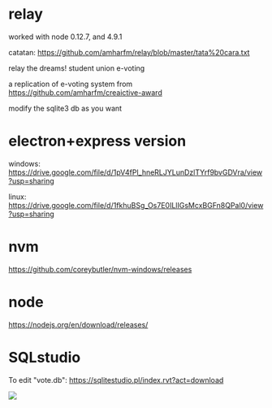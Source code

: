 # relay
worked with node 0.12.7, and 4.9.1

catatan: https://github.com/amharfm/relay/blob/master/tata%20cara.txt

relay the dreams! student union e-voting

a replication of e-voting system from https://github.com/amharfm/creaictive-award

modify the sqlite3 db as you want

# electron+express version
windows: https://drive.google.com/file/d/1pV4fPl_hneRLJYLunDzlTYrf9bvGDVra/view?usp=sharing

linux: https://drive.google.com/file/d/1fkhuBSg_Os7E0ILlIGsMcxBGFn8QPal0/view?usp=sharing

# nvm
https://github.com/coreybutler/nvm-windows/releases

# node
https://nodejs.org/en/download/releases/

# SQLstudio

To edit "vote.db": https://sqlitestudio.pl/index.rvt?act=download

<img src="https://github.com/amharfm/relay/raw/master/Peek_evoting_mhsu.gif"/>
